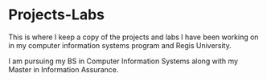 # Projects-Labs
This is where I keep a copy of the projects and labs I have been working on in my computer information systems program and Regis University.

I am pursuing my BS in Computer Information Systems along with my Master in Information Assurance. 
